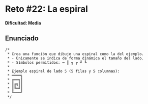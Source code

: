# Reto #22: La espiral

#### Dificultad: Media

## Enunciado

```
/*
 * Crea una función que dibuje una espiral como la del ejemplo.
 * - Únicamente se indica de forma dinámica el tamaño del lado.
 * - Símbolos permitidos: ═ ║ ╗ ╔ ╝ ╚
 *
 * Ejemplo espiral de lado 5 (5 filas y 5 columnas):
 * ════╗
 * ╔══╗║
 * ║╔╗║║
 * ║╚═╝║
 * ╚═══╝
 */
```

